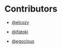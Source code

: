 # Contributors
-  [@elcozy](https://github.com/elcozy)

-  [@ifatoki](https://github.com/ifatoki)

-  [@egocious](https://github.com/egocious)
